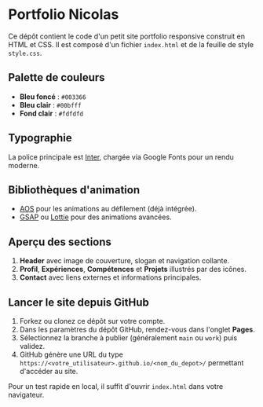 # Portfolio Nicolas

Ce dépôt contient le code d'un petit site portfolio responsive construit en HTML et CSS.
Il est composé d'un fichier `index.html` et de la feuille de style `style.css`.

## Palette de couleurs
- **Bleu foncé** : `#003366`
- **Bleu clair** : `#00bfff`
- **Fond clair** : `#fdfdfd`

## Typographie
La police principale est [Inter](https://fonts.google.com/specimen/Inter), chargée via Google Fonts pour un rendu moderne.

## Bibliothèques d'animation
- [AOS](https://michalsnik.github.io/aos/) pour les animations au défilement (déjà intégrée).
- [GSAP](https://gsap.com/) ou [Lottie](https://airbnb.io/lottie/#/) pour des animations avancées.

## Aperçu des sections
1. **Header** avec image de couverture, slogan et navigation collante.
2. **Profil**, **Expériences**, **Compétences** et **Projets** illustrés par des icônes.
3. **Contact** avec liens externes et informations principales.

## Lancer le site depuis GitHub
1. Forkez ou clonez ce dépôt sur votre compte.
2. Dans les paramètres du dépôt GitHub, rendez-vous dans l'onglet **Pages**.
3. Sélectionnez la branche à publier (généralement `main` ou `work`) puis validez.
4. GitHub génère une URL du type `https://<votre_utilisateur>.github.io/<nom_du_depot>/` permettant d'accéder au site.

Pour un test rapide en local, il suffit d'ouvrir `index.html` dans votre navigateur.
